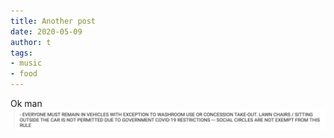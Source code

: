 ```yaml
---
title: Another post
date: 2020-05-09
author: t
tags: 
- music
- food
---
```

Ok man
![testing alt](../images/test.png "image Title")